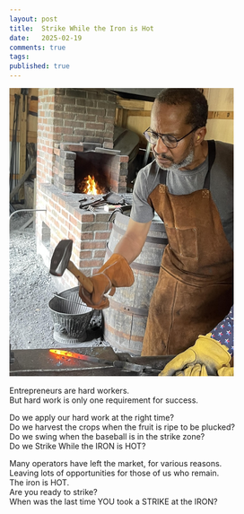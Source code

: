 ```yaml
---
layout: post
title:  Strike While the Iron is Hot
date:   2025-02-19
comments: true
tags: 
published: true
---
```


<img src="/images/strike_iron_hot_RayHightower.jpg" width="400" alt="Strike While the Iron is Hot - Ray Hightower hanmering iron on an anvil" title="Strike While the Iron is Hot - Ray Hightower hanmering iron on an anvil" />   

Entrepreneurs are hard workers.<br/>
But hard work is only one requirement for success.<br/>

<!--more-->

Do we apply our hard work at the right time?<br/>
Do we harvest the crops when the fruit is ripe to be plucked?<br/>
Do we swing when the baseball is in the strike zone?<br/>
Do we Strike While the IRON is HOT?<br/>

Many operators have left the market, for various reasons.<br/>
Leaving lots of opportunities for those of us who remain.<br/>
The iron is HOT.<br/>
Are you ready to strike?<br/>
When was the last time YOU took a STRIKE at the IRON?<br/>
 
